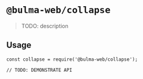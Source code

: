 # `@bulma-web/collapse`

> TODO: description

## Usage

```
const collapse = require('@bulma-web/collapse');

// TODO: DEMONSTRATE API
```
